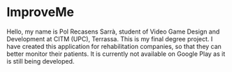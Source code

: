 # ImproveMe
Hello, my name is Pol Recasens Sarrà, student of Video Game Design and Development at CITM (UPC), Terrassa. This is my final degree project. I have created this application for rehabilitation companies, so that they can better monitor their patients.
It is currently not available on Google Play as it is still being developed.
